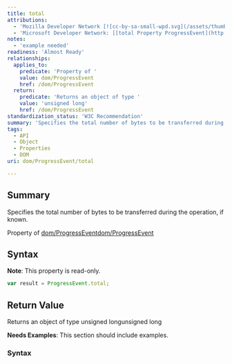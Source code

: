 ```yaml
---
title: total
attributions:
  - 'Mozilla Developer Network [![cc-by-sa-small-wpd.svg](/assets/thumb/8/8c/cc-by-sa-small-wpd.svg/120px-cc-by-sa-small-wpd.svg.png)](http://creativecommons.org/licenses/by-sa/3.0/us/): [[ProgressEvent.total](https://developer.mozilla.org/en-US/docs/Web/API/ProgressEvent.total) Article]'
  - 'Microsoft Developer Network: [[total Property ProgressEvent](http://msdn.microsoft.com/en-us/library/ie/hh772356(v=vs.85).aspx) Article]'
notes:
  - 'example needed'
readiness: 'Almost Ready'
relationships:
  applies_to:
    predicate: 'Property of '
    value: dom/ProgressEvent
    href: /dom/ProgressEvent
  return:
    predicate: 'Returns an object of type '
    value: 'unsigned long'
    href: /dom/ProgressEvent
standardization_status: 'W3C Recommendation'
summary: 'Specifies the total number of bytes to be transferred during the operation, if known.'
tags:
  - API
  - Object
  - Properties
  - DOM
uri: dom/ProgressEvent/total

---
```

## <span>Summary</span>

Specifies the total number of bytes to be transferred during the operation, if known.

Property of [dom/ProgressEvent](/dom/ProgressEvent)[dom/ProgressEvent](/dom/ProgressEvent)

## <span>Syntax</span>

**Note**: This property is read-only.

``` js
var result = ProgressEvent.total;
```

## <span>Return Value</span>

Returns an object of type unsigned longunsigned long

**Needs Examples**: This section should include examples.

### <span>Syntax</span>